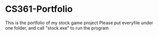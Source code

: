 # CS361-Portfolio
This is the portfolio of my stock game project
Please put everyfile under one folder, and call "stock.exe" to run the program
